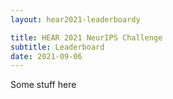 ```yaml
---
layout: hear2021-leaderboardy

title: HEAR 2021 NeurIPS Challenge
subtitle: Leaderboard
date: 2021-09-06
---
```


Some stuff here
